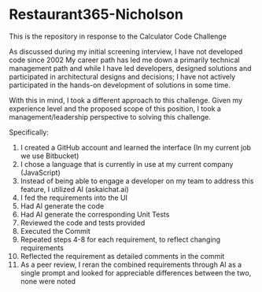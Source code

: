 # Restaurant365-Nicholson
This is the repository in response to the Calculator Code Challenge

As discussed during my initial screening interview, I have not developed code since 2002
My career path has led me down a primarily technical management path and while I have led developers, designed solutions and participated in architectural designs and decisions;
I have not actively participated in the hands-on development of solutions in some time.

With this in mind, I took a different approach to this challenge. 
Given my experience level and the proposed scope of this position, I took a management/leadership perspective to solving this challenge.

Specifically:
1. I created a GitHub account and learned the interface (In my current job we use Bitbucket)
2. I chose a language that is currently in use at my current company (JavaScript)
3. Instead of being able to engage a developer on my team to address this feature, I utilized AI (askaichat.ai)
4. I fed the requirements into the UI
5. Had AI generate the code
6. Had AI generate the corresponding Unit Tests
7. Reviewed the code and tests provided
8. Executed the Commit
9. Repeated steps 4-8 for each requirement, to reflect changing requirements
10. Reflected the requirement as detailed comments in the commit
11. As a peer review, I reran the combined requirements through AI as a single prompt and looked for appreciable differences between the two, none were noted

   
      
